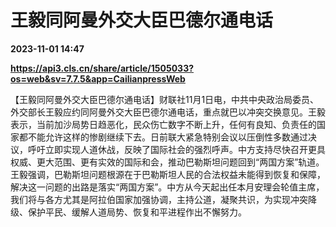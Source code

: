 # 王毅同阿曼外交大臣巴德尔通电话

**2023-11-01 14:47**

**https://api3.cls.cn/share/article/1505033?os=web&sv=7.7.5&app=CailianpressWeb**

【王毅同阿曼外交大臣巴德尔通电话】财联社11月1日电，中共中央政治局委员、外交部长王毅应约同阿曼外交大臣巴德尔通电话，重点就巴以冲突交换意见。王毅表示，当前加沙局势日趋恶化，民众伤亡数字不断上升，任何有良知、负责任的国家都不能允许这样的惨剧继续下去。日前联大紧急特别会议以压倒性多数通过决议，呼吁立即实现人道休战，反映了国际社会的强烈呼声。中方支持尽快召开更具权威、更大范围、更有实效的国际和会，推动巴勒斯坦问题回到“两国方案”轨道。 王毅强调，巴勒斯坦问题根源在于巴勒斯坦人民的合法权益未能得到恢复和保障，解决这一问题的出路是落实“两国方案”。中方从今天起出任本月安理会轮值主席，我们将与各方尤其是阿拉伯国家加强协调，主持公道，凝聚共识，为实现冲突降级、保护平民、缓解人道局势、恢复和平进程作出不懈努力。